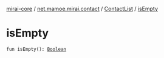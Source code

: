 [mirai-core](../../index.md) / [net.mamoe.mirai.contact](../index.md) / [ContactList](index.md) / [isEmpty](./is-empty.md)

# isEmpty

`fun isEmpty(): `[`Boolean`](https://kotlinlang.org/api/latest/jvm/stdlib/kotlin/-boolean/index.html)